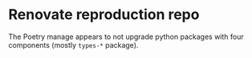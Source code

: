 # Renovate reproduction repo

The Poetry manage appears to not upgrade python packages with four components (mostly `types-*` package).
